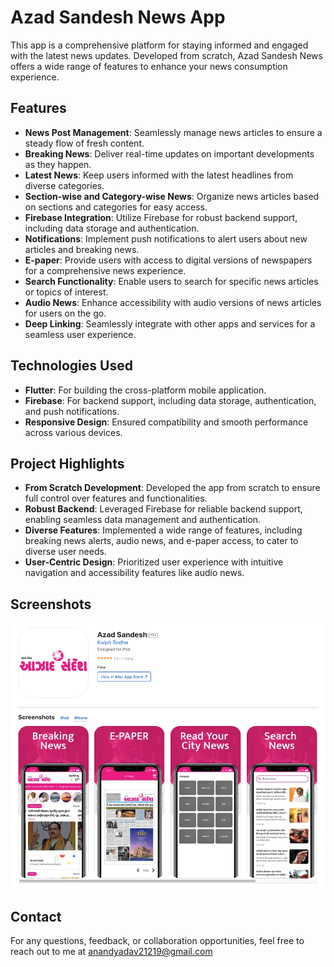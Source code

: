 # Azad Sandesh News App

This app is a comprehensive platform for staying informed and engaged with the latest news updates. Developed from scratch, Azad Sandesh News offers a wide range of features to enhance your news consumption experience.

## Features

- **News Post Management**: Seamlessly manage news articles to ensure a steady flow of fresh content.
- **Breaking News**: Deliver real-time updates on important developments as they happen.
- **Latest News**: Keep users informed with the latest headlines from diverse categories.
- **Section-wise and Category-wise News**: Organize news articles based on sections and categories for easy access.
- **Firebase Integration**: Utilize Firebase for robust backend support, including data storage and authentication.
- **Notifications**: Implement push notifications to alert users about new articles and breaking news.
- **E-paper**: Provide users with access to digital versions of newspapers for a comprehensive news experience.
- **Search Functionality**: Enable users to search for specific news articles or topics of interest.
- **Audio News**: Enhance accessibility with audio versions of news articles for users on the go.
- **Deep Linking**: Seamlessly integrate with other apps and services for a seamless user experience.

## Technologies Used

- **Flutter**: For building the cross-platform mobile application.
- **Firebase**: For backend support, including data storage, authentication, and push notifications.
- **Responsive Design**: Ensured compatibility and smooth performance across various devices.

## Project Highlights

- **From Scratch Development**: Developed the app from scratch to ensure full control over features and functionalities.
- **Robust Backend**: Leveraged Firebase for reliable backend support, enabling seamless data management and authentication.
- **Diverse Features**: Implemented a wide range of features, including breaking news alerts, audio news, and e-paper access, to cater to diverse user needs.
- **User-Centric Design**: Prioritized user experience with intuitive navigation and accessibility features like audio news.

## Screenshots

![Azad Sandesh News App](https://github.com/anandyadav21219/Azad-Sandesh-News-App/blob/main/aazad_sandesh_app.png?raw=true)

## Contact

For any questions, feedback, or collaboration opportunities, feel free to reach out to me at [anandyadav21219@gmail.com](mailto:anandyadav21219@gmail.com)

